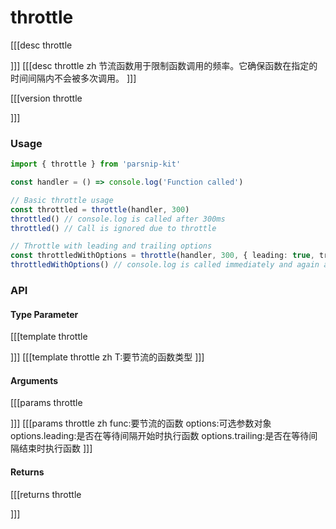 # throttle
[[[desc throttle

]]]
[[[desc throttle zh
节流函数用于限制函数调用的频率。它确保函数在指定的时间间隔内不会被多次调用。
]]]

[[[version throttle
  
]]]
### Usage

```typescript
import { throttle } from 'parsnip-kit'

const handler = () => console.log('Function called')

// Basic throttle usage
const throttled = throttle(handler, 300)
throttled() // console.log is called after 300ms
throttled() // Call is ignored due to throttle

// Throttle with leading and trailing options
const throttledWithOptions = throttle(handler, 300, { leading: true, trailing: true })
throttledWithOptions() // console.log is called immediately and again after 300ms if no other calls are made.
```


### API

#### Type Parameter
[[[template throttle

]]]
[[[template throttle zh
T:要节流的函数类型
]]]
#### Arguments
[[[params throttle

]]]
[[[params throttle zh
func:要节流的函数
options:可选参数对象
options.leading:是否在等待间隔开始时执行函数
options.trailing:是否在等待间隔结束时执行函数
]]]
#### Returns
[[[returns throttle

]]]